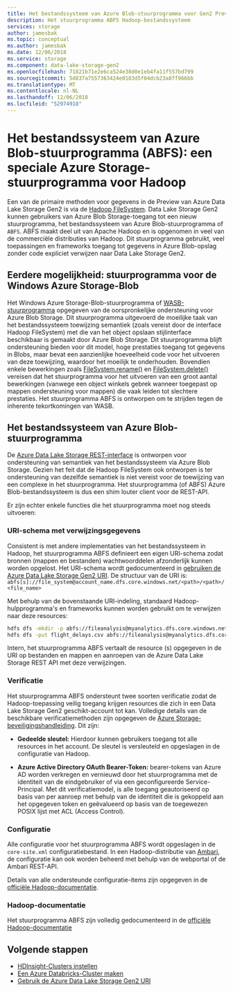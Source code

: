 ```yaml
---
title: Het bestandssysteem van Azure Blob-stuurprogramma voor Gen2 Preview van Azure Data Lake-opslag
description: Het stuurprogramma ABFS Hadoop-bestandssysteem
services: storage
author: jamesbak
ms.topic: conceptual
ms.author: jamesbak
ms.date: 12/06/2018
ms.service: storage
ms.component: data-lake-storage-gen2
ms.openlocfilehash: 71821b71e2e6ca524e38d0e1eb4fa11f557bd799
ms.sourcegitcommit: 5d837a7557363424e0183d5f04dcb23a8ff966bb
ms.translationtype: MT
ms.contentlocale: nl-NL
ms.lasthandoff: 12/06/2018
ms.locfileid: "52974918"
---
```

# <a name="the-azure-blob-filesystem-driver-abfs-a-dedicated-azure-storage-driver-for-hadoop"></a>Het bestandssysteem van Azure Blob-stuurprogramma (ABFS): een speciale Azure Storage-stuurprogramma voor Hadoop

Een van de primaire methoden voor gegevens in de Preview van Azure Data Lake Storage Gen2 is via de [Hadoop FileSystem](https://hadoop.apache.org/docs/current/hadoop-project-dist/hadoop-common/filesystem/index.html). Data Lake Storage Gen2 kunnen gebruikers van Azure Blob Storage-toegang tot een nieuw stuurprogramma, het bestandssysteem van Azure Blob-stuurprogramma of `ABFS`. ABFS maakt deel uit van Apache Hadoop en is opgenomen in veel van de commerciële distributies van Hadoop. Dit stuurprogramma gebruikt, veel toepassingen en frameworks toegang tot gegevens in Azure Blob-opslag zonder code expliciet verwijzen naar Data Lake Storage Gen2.

## <a name="prior-capability-the-windows-azure-storage-blob-driver"></a>Eerdere mogelijkheid: stuurprogramma voor de Windows Azure Storage-Blob

Het Windows Azure Storage-Blob-stuurprogramma of [WASB-stuurprogramma](https://hadoop.apache.org/docs/current/hadoop-azure/index.html) opgegeven van de oorspronkelijke ondersteuning voor Azure Blob Storage. Dit stuurprogramma uitgevoerd de moeilijke taak van het bestandssysteem toewijzing semantiek (zoals vereist door de interface Hadoop FileSystem) met die van het object opslaan stijlinterface beschikbaar is gemaakt door Azure Blob Storage. Dit stuurprogramma blijft ondersteuning bieden voor dit model, hoge prestaties toegang tot gegevens in Blobs, maar bevat een aanzienlijke hoeveelheid code voor het uitvoeren van deze toewijzing, waardoor het moeilijk te onderhouden. Bovendien enkele bewerkingen zoals [FileSystem.rename()](http://hadoop.apache.org/docs/current/hadoop-project-dist/hadoop-common/filesystem/filesystem.html#boolean_renamePath_src_Path_d) en [FileSystem.delete()](http://hadoop.apache.org/docs/current/hadoop-project-dist/hadoop-common/filesystem/filesystem.html#boolean_deletePath_p_boolean_recursive) vereisen dat het stuurprogramma voor het uitvoeren van een groot aantal bewerkingen (vanwege een object winkels gebrek wanneer toegepast op mappen ondersteuning voor mappen) die vaak leiden tot slechtere prestaties. Het stuurprogramma ABFS is ontworpen om te strijden tegen de inherente tekortkomingen van WASB.

## <a name="the-azure-blob-file-system-driver"></a>Het bestandssysteem van Azure Blob-stuurprogramma

De [Azure Data Lake Storage REST-interface](https://docs.microsoft.com/rest/api/storageservices/data-lake-storage-gen2) is ontworpen voor ondersteuning van semantiek van het bestandssysteem via Azure Blob Storage. Gezien het feit dat de Hadoop FileSystem ook ontworpen is ter ondersteuning van dezelfde semantiek is niet vereist voor de toewijzing van een complexe in het stuurprogramma. Het stuurprogramma (of ABFS) Azure Blob-bestandssysteem is dus een shim louter client voor de REST-API.

Er zijn echter enkele functies die het stuurprogramma moet nog steeds uitvoeren:

### <a name="uri-scheme-to-reference-data"></a>URI-schema met verwijzingsgegevens

Consistent is met andere implementaties van het bestandssysteem in Hadoop, het stuurprogramma ABFS definieert een eigen URI-schema zodat bronnen (mappen en bestanden) wachtwoorddelen afzonderlijk kunnen worden opgelost. Het URI-schema wordt gedocumenteerd in [gebruiken de Azure Data Lake Storage Gen2 URI](./data-lake-storage-introduction-abfs-uri.md). De structuur van de URI is: `abfs[s]://file_system@account_name.dfs.core.windows.net/<path>/<path>/<file_name>`

Met behulp van de bovenstaande URI-indeling, standaard Hadoop-hulpprogramma's en frameworks kunnen worden gebruikt om te verwijzen naar deze resources:

```bash
hdfs dfs -mkdir -p abfs://fileanalysis@myanalytics.dfs.core.windows.net/tutorials/flightdelays/data 
hdfs dfs -put flight_delays.csv abfs://fileanalysis@myanalytics.dfs.core.windows.net/tutorials/flightdelays/data/ 
```

Intern, het stuurprogramma ABFS vertaalt de resource (s) opgegeven in de URI op bestanden en mappen en aanroepen van de Azure Data Lake Storage REST API met deze verwijzingen.

### <a name="authentication"></a>Verificatie

Het stuurprogramma ABFS ondersteunt twee soorten verificatie zodat de Hadoop-toepassing veilig toegang krijgen resources die zich in een Data Lake Storage Gen2 geschikt-account tot kan. Volledige details van de beschikbare verificatiemethoden zijn opgegeven de [Azure Storage-beveiligingshandleiding](../common/storage-security-guide.md). Dit zijn:

- **Gedeelde sleutel:** Hierdoor kunnen gebruikers toegang tot alle resources in het account. De sleutel is versleuteld en opgeslagen in de configuratie van Hadoop.

- **Azure Active Directory OAuth Bearer-Token:** bearer-tokens van Azure AD worden verkregen en vernieuwd door het stuurprogramma met de identiteit van de eindgebruiker of via een geconfigureerde Service-Principal. Met dit verificatiemodel, is alle toegang geautoriseerd op basis van per aanroep met behulp van de identiteit die is gekoppeld aan het opgegeven token en geëvalueerd op basis van de toegewezen POSIX lijst met ACL (Access Control).

### <a name="configuration"></a>Configuratie

Alle configuratie voor het stuurprogramma ABFS wordt opgeslagen in de <code>core-site.xml</code> configuratiebestand. In een Hadoop-distributie van [Ambari](http://ambari.apache.org/), de configuratie kan ook worden beheerd met behulp van de webportal of de Ambari REST-API.

Details van alle ondersteunde configuratie-items zijn opgegeven in de [officiële Hadoop-documentatie](http://hadoop.apache.org/docs/current/hadoop-azure/index.html).

### <a name="hadoop-documentation"></a>Hadoop-documentatie

Het stuurprogramma ABFS zijn volledig gedocumenteerd in de [officiële Hadoop-documentatie](http://hadoop.apache.org/docs/current/hadoop-azure/index.html)

## <a name="next-steps"></a>Volgende stappen

- [HDInsight-Clusters instellen](./data-lake-storage-quickstart-create-connect-hdi-cluster.md)
- [Een Azure Databricks-Cluster maken](./data-lake-storage-quickstart-create-databricks-account.md)
- [Gebruik de Azure Data Lake Storage Gen2 URI](./data-lake-storage-introduction-abfs-uri.md)
